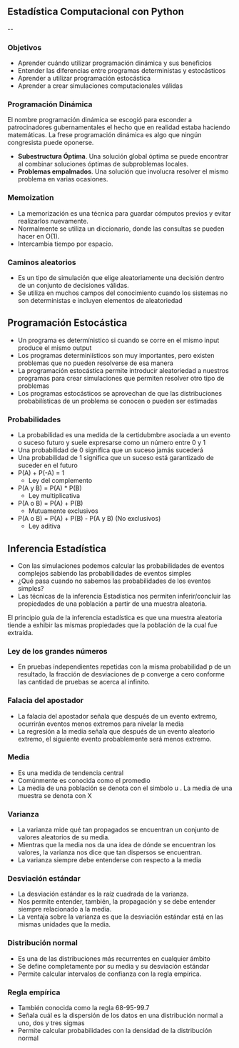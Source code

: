 ## Estadística Computacional con Python
--

### Objetivos
- Aprender cuándo utilizar programación dinámica y sus beneficios
- Entender las diferencias entre programas deterministas y estocásticos
- Aprender a utilizar programación estocástica
- Aprender a crear simulaciones computacionales válidas

### Programación Dinámica
El nombre programación dinámica se escogió para esconder a patrocinadores gubernamentales el hecho que en realidad estaba haciendo matemáticas. La frese programación dinámica es algo que ningún congresista puede oponerse.

- **Subestructura Óptima**. Una solución global óptima se puede encontrar al combinar soluciones óptimas de subproblemas locales.
- **Problemas empalmados**. Una solución que involucra resolver el mismo problema en varias ocasiones.

### Memoization
- La memorización es una técnica para guardar cómputos previos y evitar realizarlos nuevamente.
- Normalmente se utiliza un diccionario, donde las consultas se pueden hacer en O(1).
- Intercambia tiempo por espacio.

### Caminos aleatorios
- Es un tipo de simulación que elige aleatoriamente una decisión dentro de un conjunto de decisiones válidas.
- Se utiliza en muchos campos del conocimiento cuando los sistemas no son deterministas e incluyen elementos de aleatoriedad

## Programación Estocástica
- Un programa es determínistico si cuando se corre en el mismo input produce el mismo output
- Los programas determiniísticos son muy importantes, pero existen problemas que no pueden resolverse de esa manera
- La programación estocástica permite introducir aleatoriedad a nuestros programas para crear simulaciones que permiten resolver otro tipo de problemas
- Los programas estocásticos se aprovechan de que las distribuciones probabilísticas de un problema se conocen o pueden ser estimadas

### Probabilidades
- La probabilidad es una medida de la certidubmbre asociada a un evento o suceso futuro y suele expresarse como un número entre 0 y 1
- Una probabilidad de 0 significa que un suceso jamás sucederá
- Una probabilidad de 1 significa que un suceso está garantizado de suceder en el futuro
- P(A) + P(-A) = 1
    - Ley del complemento
- P(A y B) = P(A) * P(B)
    - Ley multiplicativa
- P(A o B) = P(A) + P(B)
    - Mutuamente exclusivos
- P(A o B) = P(A) + P(B) - P(A y B) (No exclusivos)
    - Ley aditiva

## Inferencia Estadística
- Con las simulaciones podemos calcular las probabilidades de eventos complejos sabiendo las probabilidades de eventos simples
- ¿Qué pasa cuando no sabemos las probabilidades de los eventos simples?
- Las técnicas de la inferencia Estadística nos permiten inferir/concluir las propiedades de una población a partir de una muestra aleatoria.

El principio guía de la inferencia estadística es que una muestra aleatoria tiende a exhibir las mismas propiedades que la población de la cual fue extraída.

### Ley de los grandes números
- En pruebas independientes repetidas con la misma probabilidad p de un resultado, la fracción de desviaciones de p converge a cero conforme las cantidad de pruebas se acerca al infinito.

### Falacia del apostador
- La falacia del apostador señala que después de un evento extremo, ocurrirán eventos menos extremos para nivelar la media
- La regresión a la media señala que después de un evento aleatorio extremo, el siguiente evento probablemente será menos extremo.

### Media
- Es una medida de tendencia central
- Comúnmente es conocida como el promedio
- La media de una población se denota con el simbolo u . La media de una muestra se denota con X

### Varianza
- La varianza mide qué tan propagados se encuentran un conjunto de valores aleatorios de su media.
- Mientras que la media nos da una idea de dónde se encuentran los valores, la varianza nos dice que tan dispersos se encuentran.
- La varianza siempre debe entenderse con respecto a la media

### Desviación estándar
- La desviación estándar es la raíz cuadrada de la varianza.
- Nos permite entender, también, la propagación y se debe entender siempre relacionado a la media.
- La ventaja sobre la varianza es que la desviación estándar está en las mismas unidades que la media.

### Distribución normal
- Es una de las distribuciones más recurrentes en cualquier ámbito
- Se define completamente por su media y su desviación estándar
- Permite calcular intervalos de confianza con la regla empírica.

### Regla empírica
- También conocida como la regla 68-95-99.7
- Señala cuál es la dispersión de los datos en una distribución normal a uno, dos y tres sigmas
- Permite calcular probabilidades con la densidad de la distribución normal
